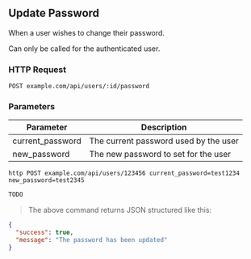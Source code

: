 ## Update Password
When a user wishes to change their password.

Can only be called for the authenticated user.
 
### HTTP Request

`POST example.com/api/users/:id/password`

### Parameters

Parameter | Description
--------- | -----------
current_password | The current password used by the user  
new_password | The new password to set for the user 
 
```shell
http POST example.com/api/users/123456 current_password=test1234 new_password=test2345
```

```javascript
TODO
```

> The above command returns JSON structured like this:

```json
{
  "success": true,
  "message": "The password has been updated"
}
```
